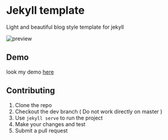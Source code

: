 # Jekyll template
Light and beautiful blog style template for jekyll

![preview](http://i.imgur.com/UzW9sxd.jpg)

## Demo
look my demo [here](https://chrisleecreate.github.io)

## Contributing

1. Clone the repo
2. Checkout the dev branch ( Do not work directly on master )
3. Use ```jekyll serve``` to run the project
4. Make your changes and test
5. Submit a pull request
